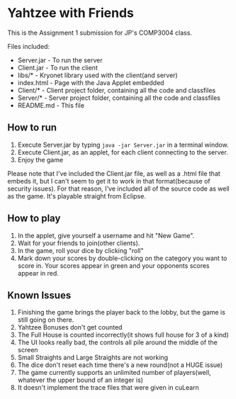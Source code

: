 Yahtzee with Friends
====================

This is the Assignment 1 submission for JP's COMP3004 class.

Files included:
- Server.jar - To run the server
- Client.jar - To run the client
- libs/* - Kryonet library used with the client(and server)
- index.html - Page with the Java Applet embedded
- Client/* - Client project folder, containing all the code and classfiles
- Server/* - Server project folder, containing all the code and classfiles
- README.md - This file

How to run
----------
1. Execute Server.jar by typing `java -jar Server.jar` in a terminal window.
2. Execute Client.jar, as an applet, for each client connecting to the server.
3. Enjoy the game

Please note that I've included the Client.jar file, as well as a .html file that embeds it, but I can't seem to get it to work in that format(because of security issues). For that reason, I've included all of the source code as well as the game. It's playable straight from Eclipse.

How to play
-----------
1. In the applet, give yourself a username and hit "New Game".
2. Wait for your friends to join(other clients).
3. In the game, roll your dice by clicking "roll"
4. Mark down your scores by double-clicking on the category you want to score in. Your scores appear in green and your opponents scores appear in red.

Known Issues
------------
1. Finishing the game brings the player back to the lobby, but the game is still going on there.
2. Yahtzee Bonuses don't get counted
3. The Full House is counted incorrectly(it shows full house for 3 of a kind)
4. The UI looks really bad, the controls all pile around the middle of the screen
5. Small Straights and Large Straights are not working
6. The dice don't reset each time there's a new round(not a HUGE issue)
7. The game currently supports an unlimited number of players(well, whatever the upper bound of an integer is)
8. It doesn't implement the trace files that were given in cuLearn

